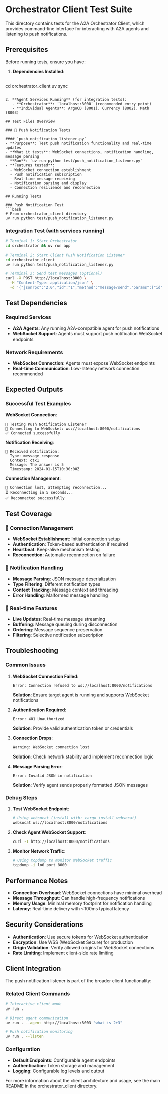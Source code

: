 # Orchestrator Client Test Suite

This directory contains tests for the A2A Orchestrator Client, which provides command-line interface for interacting with A2A agents and listening to push notifications.

## Prerequisites

Before running tests, ensure you have:

1. **Dependencies Installed**:
   ```bash
cd orchestrator_client
uv sync
```

2. **Agent Services Running** (for integration tests):
   - **Orchestrator**: `localhost:8000` (recommended entry point)
   - **Individual Agents**: ArgoCD (8001), Currency (8002), Math (8003)

## Test Files Overview

### 📱 Push Notification Tests

#### `push_notification_listener.py`
- **Purpose**: Test push notification functionality and real-time updates
- **What it tests**: WebSocket connections, notification handling, message parsing
- **Run**: `uv run python test/push_notification_listener.py`
- **Features tested**:
  - WebSocket connection establishment
  - Push notification subscription
  - Real-time message receiving
  - Notification parsing and display
  - Connection resilience and reconnection

## Running Tests

### Push Notification Test
```bash
# From orchestrator_client directory
uv run python test/push_notification_listener.py
```

### Integration Test (with services running)
```bash
# Terminal 1: Start Orchestrator
cd orchestrator && uv run app

# Terminal 2: Start Client Push Notification Listener
cd orchestrator_client
uv run python test/push_notification_listener.py

# Terminal 3: Send test messages (optional)
curl -X POST http://localhost:8000 \
  -H "Content-Type: application/json" \
  -d '{"jsonrpc":"2.0","id":"1","method":"message/send","params":{"id":"test","message":{"role":"user","messageId":"msg1","contextId":"ctx1","parts":[{"type":"text","text":"what is 2+3"}]},"configuration":{"acceptedOutputModes":["text"]}}}'
```

## Test Dependencies

### Required Services
- **A2A Agents**: Any running A2A-compatible agent for push notifications
- **WebSocket Support**: Agents must support push notification WebSocket endpoints

### Network Requirements
- **WebSocket Connection**: Agents must expose WebSocket endpoints
- **Real-time Communication**: Low-latency network connection recommended

## Expected Outputs

### Successful Test Examples

**WebSocket Connection**:
```
📱 Testing Push Notification Listener
🔗 Connecting to WebSocket: ws://localhost:8000/notifications
✅ Connected successfully
```

**Notification Receiving**:
```
📨 Received notification:
  Type: message_response
  Context: ctx1
  Message: The answer is 5
  Timestamp: 2024-01-15T10:30:00Z
```

**Connection Management**:
```
🔄 Connection lost, attempting reconnection...
⏳ Reconnecting in 5 seconds...
✅ Reconnected successfully
```

## Test Coverage

### 🔗 Connection Management
- **WebSocket Establishment**: Initial connection setup
- **Authentication**: Token-based authentication if required
- **Heartbeat**: Keep-alive mechanism testing
- **Reconnection**: Automatic reconnection on failure

### 📨 Notification Handling
- **Message Parsing**: JSON message deserialization
- **Type Filtering**: Different notification types
- **Context Tracking**: Message context and threading
- **Error Handling**: Malformed message handling

### 🔄 Real-time Features
- **Live Updates**: Real-time message streaming
- **Buffering**: Message queuing during disconnection
- **Ordering**: Message sequence preservation
- **Filtering**: Selective notification subscription

## Troubleshooting

### Common Issues

1. **WebSocket Connection Failed**:
   ```
   Error: Connection refused to ws://localhost:8000/notifications
   ```
   **Solution**: Ensure target agent is running and supports WebSocket notifications

2. **Authentication Required**:
   ```
   Error: 401 Unauthorized
   ```
   **Solution**: Provide valid authentication token or credentials

3. **Connection Drops**:
   ```
   Warning: WebSocket connection lost
   ```
   **Solution**: Check network stability and implement reconnection logic

4. **Message Parsing Error**:
   ```
   Error: Invalid JSON in notification
   ```
   **Solution**: Verify agent sends properly formatted JSON messages

### Debug Steps

1. **Test WebSocket Endpoint**:
   ```bash
   # Using websocat (install with: cargo install websocat)
   websocat ws://localhost:8000/notifications
   ```

2. **Check Agent WebSocket Support**:
   ```bash
   curl -I http://localhost:8000/notifications
   ```

3. **Monitor Network Traffic**:
   ```bash
   # Using tcpdump to monitor WebSocket traffic
   tcpdump -i lo0 port 8000
   ```

## Performance Notes

- **Connection Overhead**: WebSocket connections have minimal overhead
- **Message Throughput**: Can handle high-frequency notifications
- **Memory Usage**: Minimal memory footprint for notification handling
- **Latency**: Real-time delivery with <100ms typical latency

## Security Considerations

- **Authentication**: Use secure tokens for WebSocket authentication
- **Encryption**: Use WSS (WebSocket Secure) for production
- **Origin Validation**: Verify allowed origins for WebSocket connections
- **Rate Limiting**: Implement client-side rate limiting

## Client Integration

The push notification listener is part of the broader client functionality:

### Related Client Commands
```bash
# Interactive client mode
uv run .

# Direct agent communication
uv run . --agent http://localhost:8003 "what is 2+3"

# Push notification monitoring
uv run . --listen
```

### Configuration
- **Default Endpoints**: Configurable agent endpoints
- **Authentication**: Token storage and management
- **Logging**: Configurable log levels and output

For more information about the client architecture and usage, see the main README in the orchestrator_client directory. 